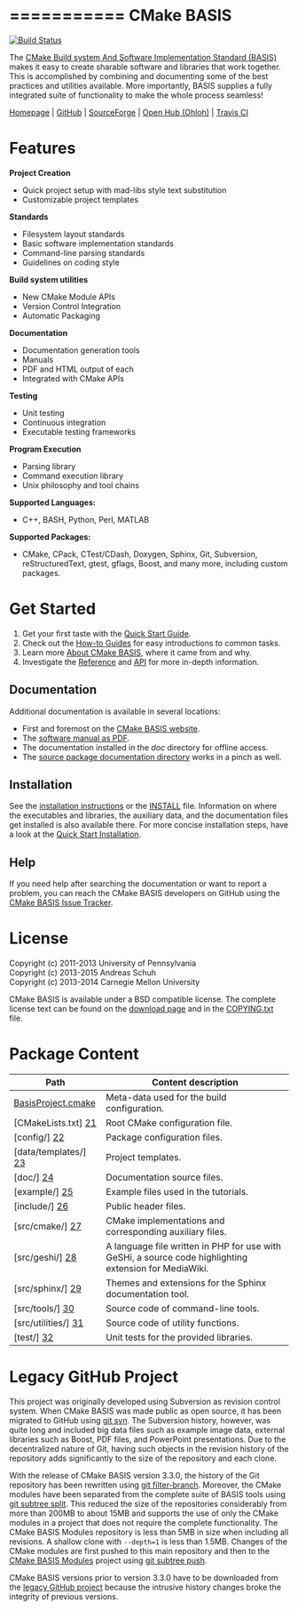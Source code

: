===========
CMake BASIS
===========

[![Build Status](https://travis-ci.org/cmake-basis/basis.svg?branch=master)](https://travis-ci.org/cmake-basis/basis)

The [CMake Build system And Software Implementation Standard (BASIS)][1] makes it
easy to create sharable software and libraries that work together. This is accomplished
by combining and documenting some of the best practices and utilities available.
More importantly, BASIS supplies a fully integrated suite of functionality to make
the whole process seamless! 

  [Homepage][1]
| [GitHub](https://github.com/cmake-basis/basis "CMake BASIS on GitHub")
| [SourceForge](http://sourceforge.net/projects/sbia-basis/ "CMake BASIS on SourceForge")
| [Open Hub (Ohloh)](https://www.openhub.net/p/cmake-basis "CMake BASIS Statistics on Open Hub (Ohloh)")
| [Travis CI](https://travis-ci.org/cmake-basis/basis/builds "CMake BASIS Continuous Integration Tests")

Features
========

**Project Creation**

- Quick project setup with mad-libs style text substitution
- Customizable project templates

**Standards**

- Filesystem layout standards
- Basic software implementation standards
- Command-line parsing standards
- Guidelines on coding style

**Build system utilities**

- New CMake Module APIs
- Version Control Integration
- Automatic Packaging

**Documentation**

- Documentation generation tools
- Manuals
- PDF and HTML output of each
- Integrated with CMake APIs

**Testing**

- Unit testing
- Continuous integration
- Executable testing frameworks

**Program Execution**

- Parsing library
- Command execution library
- Unix philosophy and tool chains

**Supported Languages:**

- C++, BASH, Python, Perl, MATLAB

**Supported Packages:**

- CMake, CPack, CTest/CDash, Doxygen, Sphinx, Git, Subversion, reStructuredText,
  gtest, gflags, Boost, and many more, including custom packages.


Get Started
===========

1. Get your first taste with the [Quick Start Guide][3].
2. Check out the [How-to Guides][4] for easy introductions to common tasks.
3. Learn more [About CMake BASIS][11], where it came from and why.
4. Investigate the [Reference][5] and [API][12] for more in-depth information.

Documentation
-------------

Additional documentation is available in several locations: 

- First and foremost on the [CMake BASIS website][1].
- The [software manual as PDF](https://github.com/cmake-basis/cmake-basis.github.io/raw/gh-pages/_downloads/BASIS_Software_Manual.pdf).
- The documentation installed in the _doc_ directory for offline access.
- The [source package documentation directory](/doc) works in a pinch as well.

Installation
------------

See the [installation instructions][7] or the [INSTALL](/INSTALL.md) file.
Information on where the executables and libraries, the auxiliary data, and the 
documentation files get installed is also available there. For more concise
installation steps, have a look at the [Quick Start Installation][9].


Help
----

If you need help after searching the documentation or want to report a problem,
you can reach the CMake BASIS developers on GitHub using the [CMake BASIS Issue Tracker][8].


License
=======

Copyright (c) 2011-2013 University of Pennsylvania   <br />
Copyright (c) 2013-2015 Andreas Schuh                <br />
Copyright (c) 2013-2014 Carnegie Mellon University

CMake BASIS is available under a BSD compatible license. The complete license text
can be found on the [download page][10] and in the [COPYING.txt](/COPYING.txt) file.


Package Content
===============

Path                     | Content description
------------------------ | ----------------------------------------------------------
[BasisProject.cmake][20] | Meta-data used for the build configuration.
[CMakeLists.txt]    [21] | Root CMake configuration file.
[config/]           [22] | Package configuration files.
[data/templates/]   [23] | Project templates.
[doc/]              [24] | Documentation source files.
[example/]          [25] | Example files used in the tutorials.
[include/]          [26] | Public header files.
[src/cmake/]        [27] | CMake implementations and corresponding auxiliary files.
[src/geshi/]        [28] | A language file written in PHP for use with GeSHi, a source code highlighting extension for MediaWiki.
[src/sphinx/]       [29] | Themes and extensions for the Sphinx documentation tool.
[src/tools/]        [30] | Source code of command-line tools.
[src/utilities/]    [31] | Source code of utility functions.
[test/]             [32] | Unit tests for the provided libraries.


Legacy GitHub Project
=====================

This project was originally developed using Subversion as revision control system.
When CMake BASIS was made public as open source, it has been migrated to GitHub
using [git svn](https://git-scm.com/docs/git-svn). The Subversion history, however,
was quite long and included big data files such as example image data, external
libraries such as Boost, PDF files, and PowerPoint presentations. Due to the
decentralized nature of Git, having such objects in the revision history of the
repository adds significantly to the size of the repository and each clone.

With the release of CMake BASIS version 3.3.0, the history of the Git repository has
been rewritten using [git filter-branch](https://git-scm.com/docs/git-filter-branch).
Moreover, the CMake modules have been separated from the complete suite of BASIS tools
using [git subtree split](https://makingsoftware.wordpress.com/2013/02/16/using-git-subtrees-for-repository-separation/).
This reduced the size of the repositories considerably from more than 200MB to about
15MB and supports the use of only the CMake modules in a project that does not require
the complete functionality. The CMake BASIS Modules repository is less than 5MB in size
when including all revisions. A shallow clone with `--depth=1` is less than 1.5MB.
Changes of the CMake modules are first pushed to this main repository and then to the
[CMake BASIS Modules](https://github.com/cmake-basis/modules) project using
[git subtree push](https://makingsoftware.wordpress.com/2013/02/16/using-git-subtrees-for-repository-separation/).

CMake BASIS versions prior to version 3.3.0 have to be downloaded from the
[legacy GitHub project](https://github.com/cmake-basis/legacy) because the
intrusive history changes broke the integrity of previous versions.

<!-- --------------------------------------------------------------------------------- -->

<!-- Links to GitHub, see the local directory if you have downloaded the files already -->
[20]: /BasisProject.cmake
[21]: /CMakeLists.txt
[22]: /config
[23]: /data/templates
[24]: /doc
[25]: /example
[26]: /include
[27]: /src/cmake
[28]: /src/geshi
[29]: /src/sphinx
[30]: /src/tools
[31]: /src/utilities
[32]: /test

<!-- Links to web page and online ressources -->
[1]:  https://cmake-basis.github.io/
[3]:  https://cmake-basis.github.io/quickstart.html
[4]:  https://cmake-basis.github.io/howto.html
[5]:  https://cmake-basis.github.io/reference.html
[12]: https://cmake-basis.github.io/apidoc.html
[8]:  https://github.com/cmake-basis/basis/issues
[9]:  https://cmake-basis.github.io/quickstart.html#install-basis
[11]: https://cmake-basis.github.io/about.html

<!-- Links to GitHub, see the local directory if you have downloaded the files already -->
[6]:  https://cmake-basis.github.io/apidoc.html#package-overview
[7]:  https://cmake-basis.github.io/install.html
[10]: https://cmake-basis.github.io/download.html

